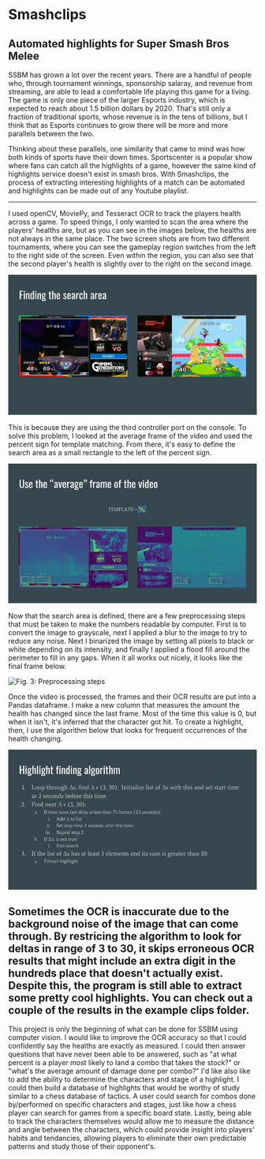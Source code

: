 # Smashclips
Automated highlights for Super Smash Bros Melee
----------------------------------------------
SSBM has grown a lot over the recent years.  There are a handful of people who, through tournament winnings, sponsorship salaray, and revenue from streaming, are able to lead a comfortable life playing this game for a living.  The game is only one piece of the larger Esports industry, which is expected to reach about 1.5 billion dollars by 2020.  That's still only a fraction of traditional sports, whose revenue is in the tens of billions, but I think that as Esports continues to grow there will be more and more parallels between the two. 

Thinking about these parallels, one similarity that came to mind was how both kinds of sports have their down times. Sportscenter is a popular show where fans can catch all the highlights of a game, however the same kind of highlights service doesn't exist in smash bros.  With Smashclips, the process of extracting interesting highlights of a match can be automated and highlights can be made out of any Youtube playlist.

------------------------------------------------
I used openCV, MoviePy, and Tesseract OCR to track the players health across a game.  To speed things, I only wanted to scan the area where the players' healths are, but as you can see in the images below, the healths are not always in the same place.  The two screen shots are from two different tournaments, where you can see the gameplay region switches from the left to the right side of the screen.  Even within the region, you can also see that the second player's health is slightly over to the right on the second image.  

![Fig. 1:  Finding the search area](images/search_areas.jpg?raw=true)

This is because they are using the third controller port on the console.  To solve this problem, I looked at the average frame of the video and used the percent sign for template matching.  From there, it's easy to define the search area as a small rectangle to the left of the percent sign.

![Fig. 2:  Defining the search area with template matching on the average frame of the video](images/Average_frames.jpg?raw=true)

Now that the search area is defined, there are a few preprocessing steps that must be taken to make the numbers readable by computer.  First is to convert the image to grayscale, next I applied a blur to the image to try to reduce any noise.  Next I binarized the image by setting all pixels to black or white depending on its intensity, and finally I applied a flood fill around the perimeter to fill in any gaps.  When it all works out nicely, it looks like the final frame below.

![Fig. 3:  Preprocessing steps](images/preprocessing_steps.jpg?raw=true)

Once the video is processed, the frames and their OCR results are put into a Pandas dataframe.  I make a new column that measures the amount the health has changed since the last frame.  Most of the time this value is 0, but when it isn't, it's inferred that the character got hit.  To create a highlight, then, I use the algorithm below that looks for frequent occurrences of the health changing.  

![Fig. 4:  Highlight algorithm](images/highlight_algorithm.jpg?raw=true)

Sometimes the OCR is inaccurate due to the background noise of the image that can come through.  By restricing the algorithm to look for deltas in range of 3 to 30, it skips erroneous OCR results that might include an extra digit in the hundreds place that doesn't actually exist.  Despite this, the program is still able to extract some pretty cool highlights.  You can check out a couple of the results in the example clips folder.
----------------------------------------------------------
This project is only the beginning of what can be done for SSBM using computer vision.  I would like to improve the OCR accuracy so that I could confidently say the healths are exactly as measured.  I could then answer questions that have never been able to be answered, such as "at what percent is a player most likely to land a combo that takes the stock?" or "what's the average amount of damage done per combo?"  I'd like also like to add the ability to determine the characters and stage of a highlight.  I could then build a database of highlights that would be worthy of study similar to a chess database of tactics.  A user could search for combos done by/performed on specific characters and stages, just like how a chess player can search for games from a specific board state.  Lastly, being able to track the characters themselves would allow me to measure the distance and angle between the characters, which could provide insight into players' habits and tendancies, allowing players to eliminate their own predictable patterns and study those of their opponent's.  